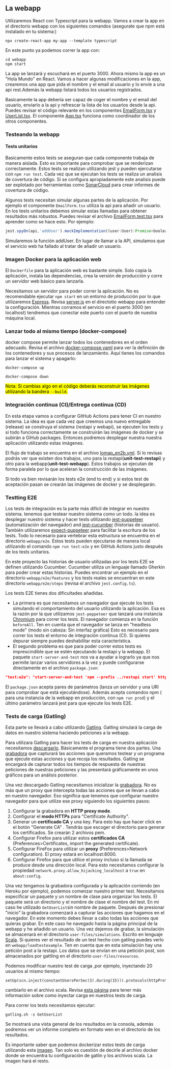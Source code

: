 ## La webapp
Utilizaremos React con Typescript para la webapp. Vamos a crear la app en el directorio webapp con los siguientes comandos (asegurate que npm está instalado en tu sistema:)
```console
npx create-react-app my-app --template typescript
```
En este punto ya podemos correr la app con:
```console
cd webapp
npm start
```
La app se lanzará y escuchará en el puerto 3000. Ahora mismo la app es un "Hola Mundo" en React.
Vamos a hacer algunas modificaciones en la app, crearemos una app que pida el nombre y el email al usuario y lo envíe a una api rest.Además la webapp listará todos los usuarios registrados.

Basicamente la app debería ser capaz de coger el nombre y el email del usuario, enviarlo a la api y refrescar la lista de los usuarios desde la api. Puedes revisar el código relevante en los componentes
[EmailForm.tsx](src/components/EmailForm.tsx) y [UserList.tsx](src/components/UserList.tsx). El componente [App.tsx](src/App.tsx) funciona como coordinador de los otros componentes.

### Testeando la webapp

#### Tests unitarios
Basicamente estos tests se aseguran que cada componente trabaja de manera aislada. Esto es importante para comprobar que se renderizan correctamente. Estos tests se realizan utilizando jest y pueden ejercutarse con `npm run test`. Cada vez que se ejecutan los tests se realiza un analisis de covertura de código. Si se configura apropiadamente este analisis puede ser explotado por herramientas como [SonarCloud](https://sonarcloud.io/) para crear informes de covertura de código.

Algunos tests necesitan simular algunas partes de la aplicación. Por ejemplo el componente `EmailForm.tsx` utiliza la api para añadir un usuario. En los tests unitarios debemos simular estas llamadas para obtener resultados más robustos. Puedes revisar el archivo [EmailForm.test.tsx](src/components/EmailForm.test.tsx) para aprender como se hace esto.
Por ejemplo:
```javascript
jest.spyOn(api,'addUser').mockImplementation((user:User):Promise<boolean> => Promise.resolve(false))
```
Simularemos la función addUser. En lugar de llamar a la API, simulamos que el servicio web ha fallado al tratar de añadir un usuario.

### Imagen Docker para la aplicación web
El `Dockerfile` para la aplicación web es bastante simple. Solo copia la aplicación, instala las dependencias, crea la versión de producción y corre un servidor web básico para lanzarla.

Necesitamos un servidor para poder correr la aplicación. No es recomendable ejecutar `npm start` en un entorno de producción por lo que utilizaremos [Express](https://expressjs.com/es/). Revisa [server.js](webapp/server.ts) en el directotio webapp para entender la configuración. Mientras corramos el servicio en el puerto 3000 (en localhost) tendremos que conectar este puerto con el puerto de nuestra máquina local.

### Lanzar todo al mismo tiempo (docker-compose)
docker compose permite lanzar todos los contenedores en el orden adecuado. Revisa el archivo [docker-compose.yaml](docker-compose.yaml) para ver la definición de los contenedores y sus procesos de lanzamiento. Aquí tienes los comandos para lanzar el sistema y apagarlo:
```
docker-compose up
```
```
docker-compose down
```
<mark>Nota: Si cambias algo en el código deberás reconstruir las imágenes utilizando la bandera `--build`.</mark>

### Integración continua (CI)/Entrega continua (CD)

En esta etapa vamos a configurar GitHub Actions para tener CI en nuestro sistema. La idea es que cada vez que creemos una nuevo entregable (release) se construya el sistema (restapi y webapi), se ejecuten los tests y si todo funciona correctamente se construirán las imágenes de docker y se subirán a GiHub packages. Entonces podremos desplegar nuestra nuestra aplicación utilizando estas imágenes.

El flujo de trabajo se encuentra en el archivo [lomap_en2b.yml](.github/workflows/lomap_en2b.yml).  Si lo revisas podrás ver que existen dos trabajos, uno para la restapi(**unit-test-restapi**) y otro para la webapp(**unit-test-webapp**). Estos trabajos se ejecutan de forma paralela por lo que aceleran la construcción de las imágenes. 

Si todo va bien revisarán los tests e2e (end to end) y si estos test de aceptación pasan se crearán las imágenes de docker y se desplegarán.

### Testting E2E
Los tests de integración es la parte más difícil de integrar en nuestro sistema. tenemos que testear nuestro sistema como un todo. la idea es desplegar nuestro sistema y hacer tests utilizando [jest-puppeteer](https://github.com/smooth-code/jest-puppeteer) (automatización del navegador) and [jest-cucumber](https://www.npmjs.com/package/jest-cucumber) (historias de usuario). También utilizaremos [expect-puppeteer](https://www.npmjs.com/package/expect-puppeteer) para facilitar la escritura de los tests. Todo lo necesario para vertebrar esta estructura se encuentra en el directorio `webapp/e2e`. Estos tests pueden ejecutarse de manera local utilizando el comando `npm run test:e2e` y en GitHub Actions justo después de los tests unitarios.

En este proyecto las historias de usuario utilizadas por los tests E2E se definen utilizando Cucumber. Cucumber utiliza un lenguaje llamado Gherkin para poder crear estas historias. Puedes encontrar un ejemplo en el directorio `webapp/e2e/features` y los tests reales se encuentran en este directorio `webapp/e2e/steps` (revisa el archivo `jest.config.ts`). 

Los tests E2E tienes dos dificultades añadidas. 
- La primera es que necesitamos un navegador que ejecute los tests simulando el comportamiento del usuario utilizando la aplicación. Esa es la razón por la que utilizamos `jest-peppeteer` que lanzará una instancia [Chromium](https://es.wikipedia.org/wiki/Chromium_(navegador)) para correr los tests. El navegador comienza en la función `beforeAll`. Ten en cuenta que el navegador se lanza en "headless mode" (modo sin cabeza: Sin interfaz gráfica)
Esto es necesario para correr los tests el entorno de integración continua (CI). Si quieres depurar siempre puedes deshabilitar esta característica.
- El segundo problema es que para poder correr estos tests es imprescindible que se estén ejecutando la restapi y la webapp. El paquete `start-server-and-test` nos va a ayudar a lograrlo ya que nos permite lanzar varios servidores a la vez y puede configurarse directamente en el archivo `package.json`:

```json
"test:e2e": "start-server-and-test 'npm --prefix ../restapi start' http://localhost:5000/api/users/list prod 3000 'cd e2e && jest'"
```
El `package.json` acepta pares de parámetros (lanza un servidor y una URl para comprobar que está ejecutándose). Además acepta comandos npm ( para una instancia de la webapp en producción, con `npm run prod`) y el último parámetro lanzará jest para que ejecute los tests E2E.

### Tests de carga (Gatling)
Esta parte se llevará a cabo utilizando [Gatling](https://gatling.io/). Gatling simulará la carga de datos en nuestro sistema haciendo peticiones a la webapp.

Para utilizara Gatling para hacer los tests de carga en nuestra aplicación necesitamos [descargarlo](https://gatling.io/open-source/start-testing/). Básicamente el programa tiene dos partes. Una [grabadora](https://gatling.io/docs/current/http/recorder) que capturará las acciones que queramos testear y un programa que ejecute estas acciones y que recoja los resultados. Gatling se encargará de capturar todos los tiempos de respuesta de nuestras peticiones de nuestras peticiones y las presentará gráficamente en unos gráficos para un análisis posterior.

Una vez descargado Gatling necesitamos inicializar la [grabadora](https://gatling.io/docs/current/http/recorder). No es más que un proxy que intercepta todas las acciones que se llevan a cabo en nuestro navegador. Eso significa que tenemos que configurar nuestro navegador para que utilize ese proxy siguiendo los siguientes pasos:

1. Configurar la grabadora en **HTTP proxy mode**.
2. Configurar el **modo HTTPs** para "Certificate Authority".
3. Generar un **certificado CA** y una key. Para esto hay que hacer click en el botón "Generate CA" . Tendrás que escoger el directorio para generar los certificados. Se crearán 2 archivos pem.
4. Configurar Firefox para utilizar estos **certificados CA** (Preferences>Certificates, import the generated certificate).
5. Configurar FireFox para utilizar un **proxy** (Preferences>Network configuration). El proxy estará en localhost:8000.
6. Configurar Firefox para que utilice el proxy incluso si la llamada se produce desde una dirección local. Para esto necesitamos configurar la propiedad `network.proxy.allow_hijacking_localhost` a `true` en `about:config`. 

Una vez tengamos la grabadora configurada y la aplicación corriendo (en Heroku por ejemplo), podemos comenzar nuestro primer test. Necesitamos especificar un paquete y un nombre de clase para organizar los tests. El paquete será un directorio y el nombre de clase el nombre del test. En mi caso he utilizado `GetUserList`sin nombre de paquete. Después de presionar "inicio" la grabadora comenzará a capturar las acciones que hagamos en el navegador. En este momento debes llevar a cabo todas las acciones que quieras grabar. En este caso he navegado hasta la página principal de la webapp y he añadido un usuario. Una vez dejemos de grabar, la simulación se almacenará en el directorio `user-files/simulations`. Escrito en lenguaje [Scala](https://www.scala-lang.org/). Si quieres ver el resultado de un test hecho con gatling puedes verlo en `webapp/loadtestexample`. Ten en cuenta que en esta simulación hay una petición post a la restapi. Los datos que se envían en una petición post, son almacenados por gattling en el directorio `user-files/resources`. 


Podemos modificar nuestro test de carga ,por ejemplo, inyectando 20 usuarios al mismo tiempo:
```
setUp(scn.inject(constantUsersPerSec(3).during(15))).protocols(httpProtocol)
```
cambiarlo en el archivo scala. Revisa [esta página](https://gatling.io/docs/gatling/reference/current/core/injection/) para tener más información sobre como inyectar carga en nuestros tests de carga.

Para correr los tests necesitamos ejecutar:
```
gatling.sh -s GetUserList
```
Se mostrará una vista general de los resultados en la consola, además podremos ver un informe completo en formato wen en el directorio de los resultados.

Es importante saber que podemos dockerizar estos tests de carga utilizando esta [imagen](https://hub.docker.com/r/denvazh/gatling). Tan solo es cuestión de decirle al archivo docker donde se encuentra tu configuración de gatlin y los archivos scala. La imagen hará el resto.
